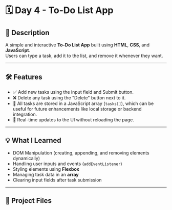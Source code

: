 # 🗓️ Day 4 - To-Do List App

## 📌 Description
A simple and interactive **To-Do List App** built using **HTML**, **CSS**, and **JavaScript**.  
Users can type a task, add it to the list, and remove it whenever they want.

---

## 🛠️ Features
- ✅ Add new tasks using the input field and Submit button.
- ❌ Delete any task using the "Delete" button next to it.
- 📃 All tasks are stored in a JavaScript array (`tasks[]`), which can be useful for future enhancements like local storage or backend integration.
- 🎯 Real-time updates to the UI without reloading the page.

---

## 💡 What I Learned
- DOM Manipulation (creating, appending, and removing elements dynamically)
- Handling user inputs and events (`addEventListener`)
- Styling elements using **Flexbox**
- Managing task data in an **array**
- Clearing input fields after task submission

---

## 📂 Project Files
